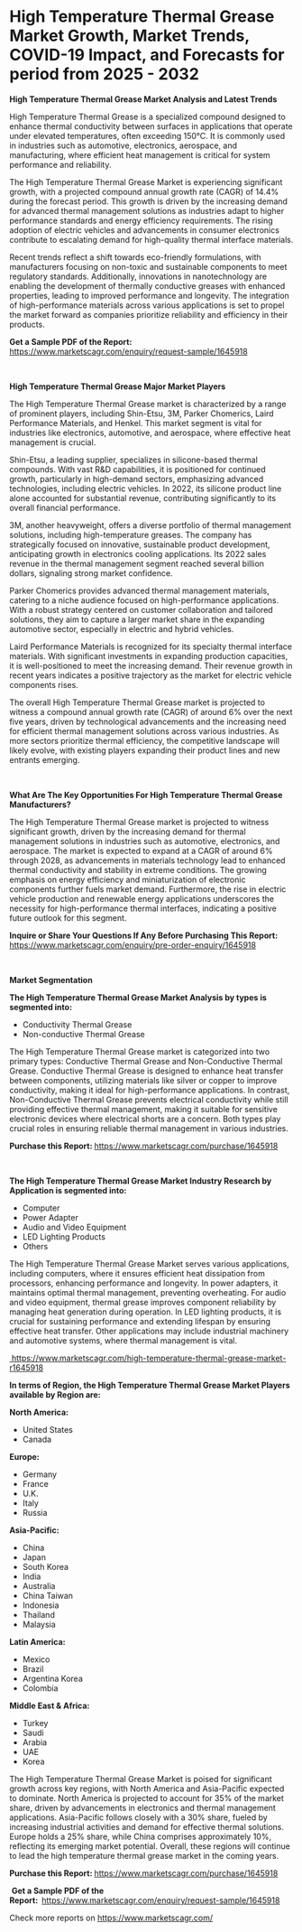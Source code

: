 <p><h1>High Temperature Thermal Grease Market Growth, Market Trends, COVID-19 Impact, and Forecasts for period from 2025 - 2032</h1></p><p><strong>High Temperature Thermal Grease Market Analysis and Latest Trends</strong></p>
<p><p>High Temperature Thermal Grease is a specialized compound designed to enhance thermal conductivity between surfaces in applications that operate under elevated temperatures, often exceeding 150°C. It is commonly used in industries such as automotive, electronics, aerospace, and manufacturing, where efficient heat management is critical for system performance and reliability.</p><p>The High Temperature Thermal Grease Market is experiencing significant growth, with a projected compound annual growth rate (CAGR) of 14.4% during the forecast period. This growth is driven by the increasing demand for advanced thermal management solutions as industries adapt to higher performance standards and energy efficiency requirements. The rising adoption of electric vehicles and advancements in consumer electronics contribute to escalating demand for high-quality thermal interface materials.</p><p>Recent trends reflect a shift towards eco-friendly formulations, with manufacturers focusing on non-toxic and sustainable components to meet regulatory standards. Additionally, innovations in nanotechnology are enabling the development of thermally conductive greases with enhanced properties, leading to improved performance and longevity. The integration of high-performance materials across various applications is set to propel the market forward as companies prioritize reliability and efficiency in their products.</p></p>
<p><strong>Get a Sample PDF of the Report:&nbsp;</strong> <a href="https://www.marketscagr.com/enquiry/request-sample/1645918?utm_campaign=3533&utm_medium=2&utm_source=Github&utm_content=ia&utm_term=01042025&utm_id=high-temperature-thermal-grease">https://www.marketscagr.com/enquiry/request-sample/1645918</a></p>
<p>&nbsp;</p>
<p><strong>High Temperature Thermal Grease Major Market Players</strong></p>
<p><p>The High Temperature Thermal Grease market is characterized by a range of prominent players, including Shin-Etsu, 3M, Parker Chomerics, Laird Performance Materials, and Henkel. This market segment is vital for industries like electronics, automotive, and aerospace, where effective heat management is crucial.</p><p>Shin-Etsu, a leading supplier, specializes in silicone-based thermal compounds. With vast R&D capabilities, it is positioned for continued growth, particularly in high-demand sectors, emphasizing advanced technologies, including electric vehicles. In 2022, its silicone product line alone accounted for substantial revenue, contributing significantly to its overall financial performance.</p><p>3M, another heavyweight, offers a diverse portfolio of thermal management solutions, including high-temperature greases. The company has strategically focused on innovative, sustainable product development, anticipating growth in electronics cooling applications. Its 2022 sales revenue in the thermal management segment reached several billion dollars, signaling strong market confidence.</p><p>Parker Chomerics provides advanced thermal management materials, catering to a niche audience focused on high-performance applications. With a robust strategy centered on customer collaboration and tailored solutions, they aim to capture a larger market share in the expanding automotive sector, especially in electric and hybrid vehicles.</p><p>Laird Performance Materials is recognized for its specialty thermal interface materials. With significant investments in expanding production capacities, it is well-positioned to meet the increasing demand. Their revenue growth in recent years indicates a positive trajectory as the market for electric vehicle components rises.</p><p>The overall High Temperature Thermal Grease market is projected to witness a compound annual growth rate (CAGR) of around 6% over the next five years, driven by technological advancements and the increasing need for efficient thermal management solutions across various industries. As more sectors prioritize thermal efficiency, the competitive landscape will likely evolve, with existing players expanding their product lines and new entrants emerging.</p></p>
<p>&nbsp;</p>
<p><strong>What Are The Key Opportunities For High Temperature Thermal Grease Manufacturers?</strong></p>
<p><p>The High Temperature Thermal Grease market is projected to witness significant growth, driven by the increasing demand for thermal management solutions in industries such as automotive, electronics, and aerospace. The market is expected to expand at a CAGR of around 6% through 2028, as advancements in materials technology lead to enhanced thermal conductivity and stability in extreme conditions. The growing emphasis on energy efficiency and miniaturization of electronic components further fuels market demand. Furthermore, the rise in electric vehicle production and renewable energy applications underscores the necessity for high-performance thermal interfaces, indicating a positive future outlook for this segment.</p></p>
<p><strong>Inquire or Share Your Questions If Any Before Purchasing This Report:</strong> <a href="https://www.marketscagr.com/enquiry/pre-order-enquiry/1645918?utm_campaign=3533&utm_medium=2&utm_source=Github&utm_content=ia&utm_term=01042025&utm_id=high-temperature-thermal-grease">https://www.marketscagr.com/enquiry/pre-order-enquiry/1645918</a></p>
<p>&nbsp;</p>
<p><strong>Market Segmentation</strong></p>
<p><strong>The High Temperature Thermal Grease Market Analysis by types is segmented into:</strong></p>
<p><ul><li>Conductivity Thermal Grease</li><li>Non-conductive Thermal Grease</li></ul></p>
<p><p>The High Temperature Thermal Grease market is categorized into two primary types: Conductive Thermal Grease and Non-Conductive Thermal Grease. Conductive Thermal Grease is designed to enhance heat transfer between components, utilizing materials like silver or copper to improve conductivity, making it ideal for high-performance applications. In contrast, Non-Conductive Thermal Grease prevents electrical conductivity while still providing effective thermal management, making it suitable for sensitive electronic devices where electrical shorts are a concern. Both types play crucial roles in ensuring reliable thermal management in various industries.</p></p>
<p><strong>Purchase this Report:&nbsp;</strong><a href="https://www.marketscagr.com/purchase/1645918?utm_campaign=3533&utm_medium=2&utm_source=Github&utm_content=ia&utm_term=01042025&utm_id=high-temperature-thermal-grease">https://www.marketscagr.com/purchase/1645918</a></p>
<p>&nbsp;</p>
<p><strong>The High Temperature Thermal Grease Market Industry Research by Application is segmented into:</strong></p>
<p><ul><li>Computer</li><li>Power Adapter</li><li>Audio and Video Equipment</li><li>LED Lighting Products</li><li>Others</li></ul></p>
<p><p>The High Temperature Thermal Grease Market serves various applications, including computers, where it ensures efficient heat dissipation from processors, enhancing performance and longevity. In power adapters, it maintains optimal thermal management, preventing overheating. For audio and video equipment, thermal grease improves component reliability by managing heat generation during operation. In LED lighting products, it is crucial for sustaining performance and extending lifespan by ensuring effective heat transfer. Other applications may include industrial machinery and automotive systems, where thermal management is vital.</p></p>
<p><a href="https://www.marketscagr.com/high-temperature-thermal-grease-market-r1645918?utm_campaign=3533&utm_medium=2&utm_source=Github&utm_content=ia&utm_term=01042025&utm_id=high-temperature-thermal-grease">&nbsp;https://www.marketscagr.com/high-temperature-thermal-grease-market-r1645918</a></p>
<p><strong>In terms of Region, the High Temperature Thermal Grease Market Players available by Region are:</strong></p>
<p>
    <p> <strong> North America: </strong>
        <ul>
            <li>United States</li>
            <li>Canada</li>
        </ul>
        </p> 
    <p> <strong> Europe: </strong>
        <ul>
            <li>Germany</li>
            <li>France</li>
            <li>U.K.</li>
            <li>Italy</li>
            <li>Russia</li>
        </ul>
        </p> 
    <p> <strong> Asia-Pacific: </strong>
        <ul>
            <li>China</li>
            <li>Japan</li>
            <li>South Korea</li>
            <li>India</li>
            <li>Australia</li>
            <li>China Taiwan</li>
            <li>Indonesia</li>
            <li>Thailand</li>
            <li>Malaysia</li>
        </ul>
        </p> 
    <p> <strong> Latin America: </strong>
        <ul>
            <li>Mexico</li>
            <li>Brazil</li>
            <li>Argentina Korea</li>
            <li>Colombia</li>
        </ul>
        </p> 
    <p> <strong> Middle East & Africa: </strong>
        <ul>
            <li>Turkey</li>
            <li>Saudi</li>
            <li>Arabia</li>
            <li>UAE</li>
            <li>Korea</li>
        </ul>
    </p>
    </p>
<p><p>The High Temperature Thermal Grease Market is poised for significant growth across key regions, with North America and Asia-Pacific expected to dominate. North America is projected to account for 35% of the market share, driven by advancements in electronics and thermal management applications. Asia-Pacific follows closely with a 30% share, fueled by increasing industrial activities and demand for effective thermal solutions. Europe holds a 25% share, while China comprises approximately 10%, reflecting its emerging market potential. Overall, these regions will continue to lead the high temperature thermal grease market in the coming years.</p></p>
<p><strong>Purchase this Report: </strong><a href="https://www.marketscagr.com/purchase/1645918?utm_campaign=3533&utm_medium=2&utm_source=Github&utm_content=ia&utm_term=01042025&utm_id=high-temperature-thermal-grease">https://www.marketscagr.com/purchase/1645918</a></p>
<p>&nbsp;<strong>Get a Sample PDF of the Report:&nbsp;&nbsp;</strong><a href="https://www.marketscagr.com/enquiry/request-sample/1645918?utm_campaign=3533&utm_medium=2&utm_source=Github&utm_content=ia&utm_term=01042025&utm_id=high-temperature-thermal-grease">https://www.marketscagr.com/enquiry/request-sample/1645918</a></p>
<p><strong></strong></p>
<p>Check more reports on <a href="https://www.marketscagr.com/?utm_campaign=3533&utm_medium=2&utm_source=Github&utm_content=ia&utm_term=01042025&utm_id=high-temperature-thermal-grease">https://www.marketscagr.com/</a></p>